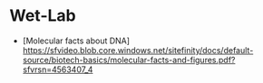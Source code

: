 # Wet-Lab
* [Molecular facts about DNA] https://sfvideo.blob.core.windows.net/sitefinity/docs/default-source/biotech-basics/molecular-facts-and-figures.pdf?sfvrsn=4563407_4
